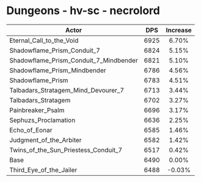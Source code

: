 # Dungeons - hv-sc - necrolord
| Actor | DPS | Increase |
|---|:---:|:---:|
|Eternal_Call_to_the_Void|6925|6.70%|
|Shadowflame_Prism_Conduit_7|6824|5.15%|
|Shadowflame_Prism_Conduit_7_Mindbender|6821|5.10%|
|Shadowflame_Prism_Mindbender|6786|4.56%|
|Shadowflame_Prism|6783|4.51%|
|Talbadars_Stratagem_Mind_Devourer_7|6713|3.44%|
|Talbadars_Stratagem|6702|3.27%|
|Painbreaker_Psalm|6696|3.17%|
|Sephuzs_Proclamation|6636|2.25%|
|Echo_of_Eonar|6585|1.46%|
|Judgment_of_the_Arbiter|6582|1.42%|
|Twins_of_the_Sun_Priestess_Conduit_7|6517|0.42%|
|Base|6490|0.00%|
|Third_Eye_of_the_Jailer|6488|-0.03%|
